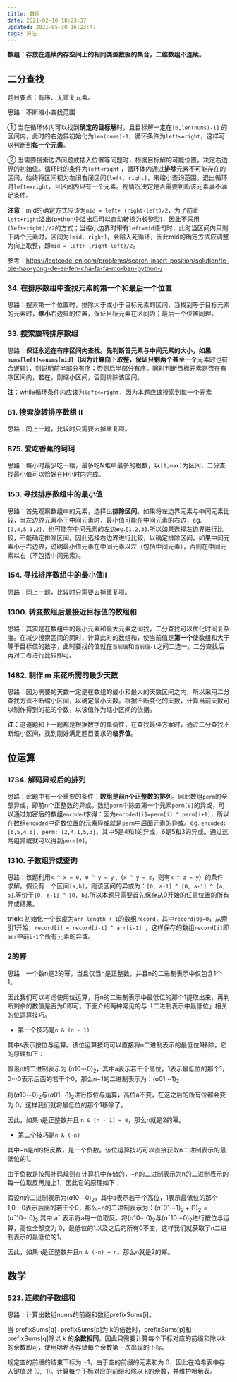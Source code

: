 ```yaml
---
title: 数组
date: 2021-02-10 18:23:37
updated: 2021-05-30 16:23:47
tags: 算法
---
```


**数组：存放在连续内存空间上的相同类型数据的集合，二维数组不连续。**

## 二分查找

题目要点：有序、无重复元素。

思路：不断缩小查找范围

① 当在循环体内可以找到**确定的目标解**时，且目标解一定在`[0,len(nums)-1]` 的区间内，此时的右边界初始化为`len(nums)-1`，循环条件为`left<=right`，这样可以判断到**每一个元素**。

 ② 当需要搜索边界问题或插入位置等问题时，根据目标解的可能位置，决定右边界的初始值。循环时的条件为`left<right` ，循环体内通过**排除**元素不可能存在的区间，始终将区间视为左闭右闭区间`[left, right]`，来缩小查询范围。退出循环时`left==right`，且区间内只有一个元素。视情况决定是否需要判断该元素满不满足条件。

<!--more-->

**注意**：mid的确定方式应该为`mid = left+ (right-left)/2`，为了防止`left+right`溢出(python中溢出后可以自动转换为长整型)，因此不采用`(left+right)//2`的方式；当缩小边界时带有`left=mid`语句时，此时当区间内只剩下两个元素时，区间为`[mid, right]`，会陷入死循环，因此mid的确定方式应调整为向上取整，即`mid = left+ (right-left)/2`。

参考：https://leetcode-cn.com/problems/search-insert-position/solution/te-bie-hao-yong-de-er-fen-cha-fa-fa-mo-ban-python-/ 

### 34.  在排序数组中查找元素的第一个和最后一个位置

思路：搜索第一个位置时，排除大于或小于目标元素的区间，当找到等于目标元素的元素时，**缩小**右边界的位置，保证目标元素在区间内；最后一个位置同理。

### 33. 搜索旋转排序数组

思路：**保证永远在有序区间内查找。**先判断首元素与中间元素的大小，如果`nums[left]<=nums[mid]`（因为计算向下取整，保证**只剩两个甚至一个**元素时也符合逻辑），则说明前半部分有序；否则后半部分有序。同时判断目标元素是否在有序区间内，若在，则缩小区间，否则排除该区间。

**注**：while循环条件内应该为`left<=right`，因为本题应该搜索到每一个元素

### 81. 搜索旋转排序数组 II

思路：同上一题，比较时只需要去掉重复项。

### 875. 爱吃香蕉的珂珂

思路：每小时最少吃一根，最多吃N堆中最多的根数，以`[1,max]`为区间，二分查找最小值可以恰好在H小时内完成。

### 153. 寻找排序数组中的最小值

思路：首先观察数组中的元素，选择出**排除区间**。如果将左边界元素与中间元素比较，当左边界元素小于中间元素时，最小值可能在中间元素的右边，eg.`[3,4,5,1,2]`，也可能在中间元素的左边eg.`[1,2,3]`.所以如果选择左边界进行比较，不能确定排除区间。因此选择右边界进行比较，以确定排除区间，如果中间元素小于右边界，说明最小值元素在中间元素以左（包括中间元素），否则在中间元素以右（不包括中间元素）。

### 154. 寻找排序数组中的最小值Ⅱ

思路：同上一题，比较时只需要去掉重复项。

### 1300. 转变数组后最接近目标值的数组和

思路：其实是在数组中的最小元素和最大元素之间找，二分查找可以优化时间复杂度。在减少搜索区间的同时，计算此时的数组和，使当前值是**第一个**使数组和大于等于目标值的数字，此时要找的值就在`当前值`和`当前值-1`之间二选一。二分查找后再对二者进行比较即可。

### 1482. 制作 m 束花所需的最少天数

思路：因为需要的天数一定是在数组的最小和最大的天数区间之内，所以采用二分查找方法不断缩小区间，以确定最小天数。根据不断变化的天数，计算当前天数可以制作得到的花的个数，以该值作为缩小区间的依据。

**注**：这道题和上一题都是根据数字的单调性，在查找最佳方案时，通过二分查找不断缩小区间，找到刚好满足题目要求的**临界值**。







## 位运算

### 1734. 解码异或后的排列

思路：此题中有一个重要的条件：**数组是前n个正整数的排列**。因此数组`perm`的全部异或，即前n个正整数的异或。数组`perm`中除去第一个元素`perm[0]`的异或，可以通过加密后的数组`encoded`求得：因为`encoded[i]=perm[i] ^ perm[i+1]`，所以在数组`encoded`中奇数位置的元素异或就是`perm`中后面元素的异或。eg. `encoded: [6,5,4,6], perm: [2,4,1,5,3]`，其中5是4和1的异或，6是5和3的异或。通过这两组异或就可以得到`perm[0]`。

### 1310. 子数组异或查询

思路：该题利用`x ^ x = 0, 0 ^ y = y` ,（`x ^ y = z`，则有`x ^ z = y`）的条件求解。假设有一个区间`[a,b]`，则该区间的异或为：`[0, a-1] ^ [0, a-1] ^ [a, b]`.等价于`[0, a-1] ^ [0, b]`.所以本题只需要首先保存从0开始的任意位置的所有异或结果。

**trick**: 初始化一个长度为`arr.length + 1`的数组`record`，其中`record[0]=0`，从索引1开始，`record[i] = record[i-1] ^ arr[i-1] `，这样保存的数组`record[i]`即`arr`中前`i-1`个所有元素的异或。

### 2的幂

思路：一个数n是2的幂，当且仅当n是正整数，并且n的二进制表示中仅包含1个1。

因此我们可以考虑使用位运算，将n的二进制表示中最低位的那个1提取出来，再判断剩余的数值是否为0即可。下面介绍两种常见的与「二进制表示中最低位」相关的位运算技巧。

- 第一个技巧是`n & (n - 1)`

其中`&`表示按位与运算。该位运算技巧可以直接将n二进制表示的最低位1移除，它的原理如下：

假设n的二进制表示为 $(a10⋯0)_2$，其中a表示若干个高位，1表示最低位的那个1，0⋯0表示后面的若干个0，那么n−1的二进制表示为：$(a01⋯1)_2$
​

将$(a10⋯0)_2$与$(a01⋯1)_2$进行按位与运算，高位a不变，在这之后的所有位都会变为 0，这样我们就将最低位的那个1移除了。

因此，如果n是正整数并且 `n & (n - 1) = 0`，那么n就是2的幂。

- 第二个技巧是`n & (-n)`

其中−n是n的相反数，是一个负数。该位运算技巧可以直接获取n二进制表示的最低位的1。

由于负数是按照补码规则在计算机中存储的，−n的二进制表示为n的二进制表示的每一位取反再加上1，因此它的原理如下：

假设n的二进制表示为$(a10⋯0)_2$，其中a表示若干个高位，1表示最低位的那个1,0⋯0表示后面的若干个0，那么−n的二进制表示为：$(a¯01⋯1)_2+(1)_2=(a¯10⋯0)_2$,其中 a¯
表示将a每一位取反。将$(a10⋯0)_2$与$(a¯10⋯0)_2$进行按位与运算，高位全部变为 0，最低位的1以及之后的所有0不变，这样我们就获取了n二进制表示的最低位的1。

因此，如果n是正整数并且`n & (-n) = n`，那么n就是2的幂。

## 数学

### 523. 连续的子数组和
思路：计算出数组nums的前缀和数组prefixSums[i]。

当 prefixSums[q]−prefixSums[p]为 k的倍数时，prefixSums[p]和 prefixSums[q]除以 k 的**余数相同**。因此只需要计算每个下标对应的前缀和除以k的余数即可，使用哈希表存储每个余数第一次出现的下标。

规定空的前缀的结束下标为 −1，由于空的前缀的元素和为 0，因此在哈希表中存入键值对 (0,−1)。计算每个下标对应的前缀和除以 k的余数，并维护哈希表。
